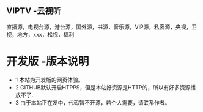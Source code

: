 VIPTV -云视听 
---
直播源，电视台源，港台源，国外源，书源，音乐源，VIP源，私密源，央视，卫视，地方，xxx，松视，福利

# 开发版 -版本说明
+ 1 本站为开发版的网页体验。
+ 2 GITHUB默认开启HTPPS，但是本站好资源是HTTP的，所以有好多资源播放不了.
+ 3 由于本站正在发中，代码暂不开源，若个人需要，请联系作者。

